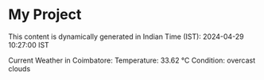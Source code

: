# My Project

This content is dynamically generated in Indian Time (IST): 2024-04-29 10:27:00 IST


Current Weather in Coimbatore:
Temperature: 33.62 °C
Condition: overcast clouds
